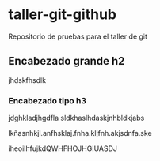 # taller-git-github
Repositorio de pruebas para el taller de git

## Encabezado grande h2

jhdskfhsdlk

### Encabezado tipo h3
jdghkladjhgdfla
sldkhaslhdaskjnhbldkjabs

lkñasnhkjl.anfhsklaj.fnha.kljfnh.akjsdnfa.ske

iheoilhfujkdQWHFHOJHGIUASDJ